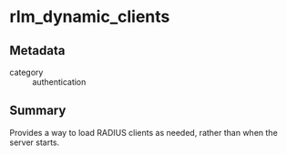 # rlm_dynamic_clients
## Metadata
<dl>
  <dt>category</dt><dd>authentication</dd>
</dl>

## Summary

Provides a way to load RADIUS clients as needed, rather than when
the server starts.
